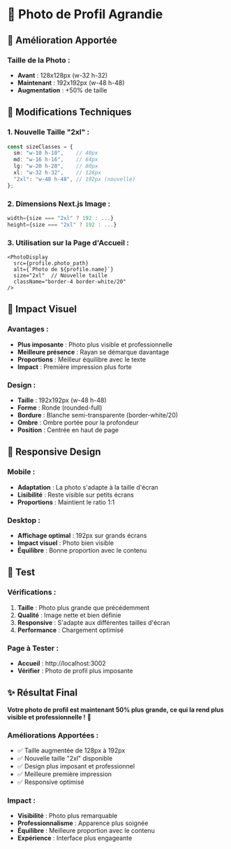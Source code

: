 # 📸 Photo de Profil Agrandie

## 🎯 Amélioration Apportée

### **Taille de la Photo :**
- **Avant** : 128x128px (w-32 h-32)
- **Maintenant** : 192x192px (w-48 h-48)
- **Augmentation** : +50% de taille

## 🔧 Modifications Techniques

### **1. Nouvelle Taille "2xl" :**
```typescript
const sizeClasses = {
  sm: "w-10 h-10",    // 40px
  md: "w-16 h-16",    // 64px
  lg: "w-20 h-20",    // 80px
  xl: "w-32 h-32",    // 128px
  "2xl": "w-48 h-48", // 192px (nouvelle)
};
```

### **2. Dimensions Next.js Image :**
```typescript
width={size === "2xl" ? 192 : ...}
height={size === "2xl" ? 192 : ...}
```

### **3. Utilisation sur la Page d'Accueil :**
```tsx
<PhotoDisplay
  src={profile.photo_path}
  alt={`Photo de ${profile.name}`}
  size="2xl"  // Nouvelle taille
  className="border-4 border-white/20"
/>
```

## 🎨 Impact Visuel

### **Avantages :**
- **Plus imposante** : Photo plus visible et professionnelle
- **Meilleure présence** : Rayan se démarque davantage
- **Proportions** : Meilleur équilibre avec le texte
- **Impact** : Première impression plus forte

### **Design :**
- **Taille** : 192x192px (w-48 h-48)
- **Forme** : Ronde (rounded-full)
- **Bordure** : Blanche semi-transparente (border-white/20)
- **Ombre** : Ombre portée pour la profondeur
- **Position** : Centrée en haut de page

## 📱 Responsive Design

### **Mobile :**
- **Adaptation** : La photo s'adapte à la taille d'écran
- **Lisibilité** : Reste visible sur petits écrans
- **Proportions** : Maintient le ratio 1:1

### **Desktop :**
- **Affichage optimal** : 192px sur grands écrans
- **Impact visuel** : Photo bien visible
- **Équilibre** : Bonne proportion avec le contenu

## 🧪 Test

### **Vérifications :**
1. **Taille** : Photo plus grande que précédemment
2. **Qualité** : Image nette et bien définie
3. **Responsive** : S'adapte aux différentes tailles d'écran
4. **Performance** : Chargement optimisé

### **Page à Tester :**
- **Accueil** : http://localhost:3002
- **Vérifier** : Photo de profil plus imposante

## ✨ Résultat Final

**Votre photo de profil est maintenant 50% plus grande, ce qui la rend plus visible et professionnelle !** 📸

### **Améliorations Apportées :**
- ✅ Taille augmentée de 128px à 192px
- ✅ Nouvelle taille "2xl" disponible
- ✅ Design plus imposant et professionnel
- ✅ Meilleure première impression
- ✅ Responsive optimisé

### **Impact :**
- **Visibilité** : Photo plus remarquable
- **Professionnalisme** : Apparence plus soignée
- **Équilibre** : Meilleure proportion avec le contenu
- **Expérience** : Interface plus engageante
